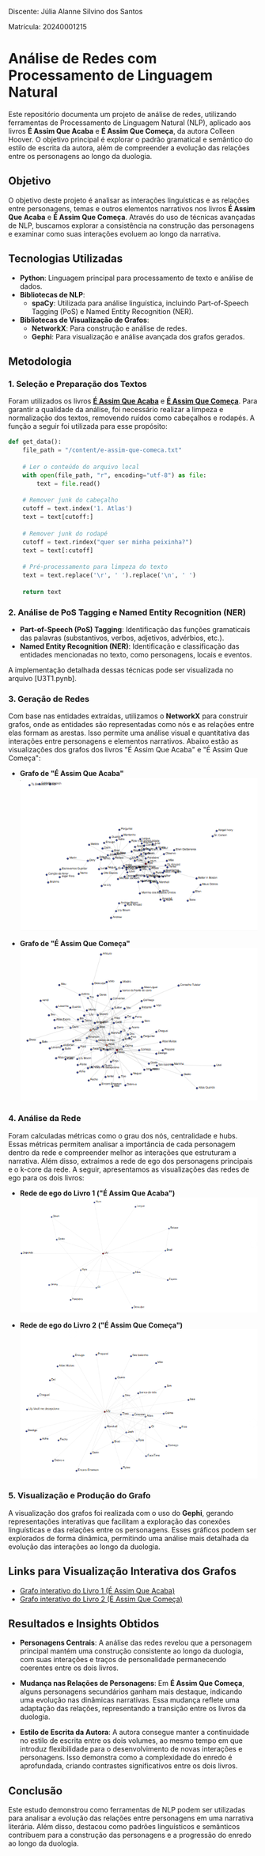 Discente: Júlia Alanne Silvino dos Santos

Matrícula: 20240001215

# Análise de Redes com Processamento de Linguagem Natural

Este repositório documenta um projeto de análise de redes, utilizando ferramentas de Processamento de Linguagem Natural (NLP), aplicado aos livros **É Assim Que Acaba** e **É Assim Que Começa**, da autora Colleen Hoover. O objetivo principal é explorar o padrão gramatical e semântico do estilo de escrita da autora, além de compreender a evolução das relações entre os personagens ao longo da duologia.

## Objetivo

O objetivo deste projeto é analisar as interações linguísticas e as relações entre personagens, temas e outros elementos narrativos nos livros **É Assim Que Acaba** e **É Assim Que Começa**. Através do uso de técnicas avançadas de NLP, buscamos explorar a consistência na construção das personagens e examinar como suas interações evoluem ao longo da narrativa.

## Tecnologias Utilizadas

- **Python**: Linguagem principal para processamento de texto e análise de dados.
- **Bibliotecas de NLP**:
  - **spaCy**: Utilizada para análise linguística, incluindo Part-of-Speech Tagging (PoS) e Named Entity Recognition (NER).
- **Bibliotecas de Visualização de Grafos**:
  - **NetworkX**: Para construção e análise de redes.
  - **Gephi**: Para visualização e análise avançada dos grafos gerados.

## Metodologia

### 1. Seleção e Preparação dos Textos

Foram utilizados os livros **[É Assim Que Acaba](e-assim-que-acaba.txt)** e **[É Assim Que Começa](e-assim-que-comeca.txt)**. Para garantir a qualidade da análise, foi necessário realizar a limpeza e normalização dos textos, removendo ruídos como cabeçalhos e rodapés. A função a seguir foi utilizada para esse propósito:

```python
def get_data():
    file_path = "/content/e-assim-que-comeca.txt"

    # Ler o conteúdo do arquivo local
    with open(file_path, "r", encoding="utf-8") as file:
        text = file.read()

    # Remover junk do cabeçalho
    cutoff = text.index('1. Atlas')
    text = text[cutoff:]

    # Remover junk do rodapé
    cutoff = text.rindex("quer ser minha peixinha?")
    text = text[:cutoff]

    # Pré-processamento para limpeza do texto
    text = text.replace('\r', ' ').replace('\n', ' ')

    return text
```

### 2. Análise de PoS Tagging e Named Entity Recognition (NER)

- **Part-of-Speech (PoS) Tagging**: Identificação das funções gramaticais das palavras (substantivos, verbos, adjetivos, advérbios, etc.).
- **Named Entity Recognition (NER)**: Identificação e classificação das entidades mencionadas no texto, como personagens, locais e eventos.

A implementação detalhada dessas técnicas pode ser visualizada no arquivo [U3T1.pynb].

### 3. Geração de Redes

Com base nas entidades extraídas, utilizamos o **NetworkX** para construir grafos, onde as entidades são representadas como nós e as relações entre elas formam as arestas. Isso permite uma análise visual e quantitativa das interações entre personagens e elementos narrativos. Abaixo estão as visualizações dos grafos dos livros "É Assim Que Acaba" e "É Assim Que Começa":

- **Grafo de "É Assim Que Acaba"**
  ![](img/grafo_acaba.png)

- **Grafo de "É Assim Que Começa"**
  ![](img/grafo_comeca.png)

### 4. Análise da Rede

Foram calculadas métricas como o grau dos nós, centralidade e hubs. Essas métricas permitem analisar a importância de cada personagem dentro da rede e compreender melhor as interações que estruturam a narrativa. Além disso, extraímos a rede de ego dos personagens principais e o k-core da rede. A seguir, apresentamos as visualizações das redes de ego para os dois livros:

- **Rede de ego do Livro 1 ("É Assim Que Acaba")**
  ![](img/ego1.png)

- **Rede de ego do Livro 2 ("É Assim Que Começa")**
  ![](img/ego2.png)

### 5. Visualização e Produção do Grafo

A visualização dos grafos foi realizada com o uso do **Gephi**, gerando representações interativas que facilitam a exploração das conexões linguísticas e das relações entre os personagens. Esses gráficos podem ser explorados de forma dinâmica, permitindo uma análise mais detalhada da evolução das interações ao longo da duologia.

## Links para Visualização Interativa dos Grafos

- [Grafo interativo do Livro 1 (É Assim Que Acaba)](https://juliaalanne.github.io/Algoritmos-e-Estruturas-de-Dados-II/U3T1/network_/#)
- [Grafo interativo do Livro 2 (É Assim Que Começa)](https://juliaalanne.github.io/Algoritmos-e-Estruturas-de-Dados-II/U3T1/network/#)

## Resultados e Insights Obtidos

- **Personagens Centrais**: A análise das redes revelou que a personagem principal mantém uma construção consistente ao longo da duologia, com suas interações e traços de personalidade permanecendo coerentes entre os dois livros.

- **Mudança nas Relações de Personagens**: Em **É Assim Que Começa**, alguns personagens secundários ganham mais destaque, indicando uma evolução nas dinâmicas narrativas. Essa mudança reflete uma adaptação das relações, representando a transição entre os livros da duologia.

- **Estilo de Escrita da Autora**: A autora consegue manter a continuidade no estilo de escrita entre os dois volumes, ao mesmo tempo em que introduz flexibilidade para o desenvolvimento de novas interações e personagens. Isso demonstra como a complexidade do enredo é aprofundada, criando contrastes significativos entre os dois livros.

## Conclusão

Este estudo demonstrou como ferramentas de NLP podem ser utilizadas para analisar a evolução das relações entre personagens em uma narrativa literária. Além disso, destacou como padrões linguísticos e semânticos contribuem para a construção das personagens e a progressão do enredo ao longo da duologia.
